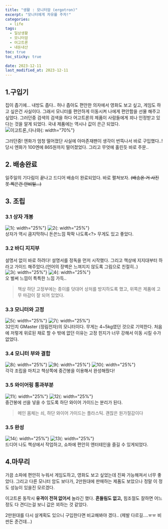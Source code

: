 ```yaml
---
title: "생활 : 모니터암 (ergotron)"
excerpt: "모니터에게 자유를 주자!"
categories:
  - life
tags:
  - 일상생활
  - 모니터암
  - 어고트론
  - 내돈내산
toc: true
toc_sticky: true

date: 2023-12-11
last_modified_at: 2023-12-11
---
```


## 1.구입기
집이 좁기에... 내방도 좁다.. 허나 좁아도 편안한 의자에서 영화도 보고 싶고, 게임도 하고 싶은건 사실이다.
그래서 모니터를 편안하게 이동시켜 나에게 편안함을 선물 해주고 싶었다.
그러던중 검색의 검색을 하다 어고트론의 제품이 사람들에게 꾀나 인정받고 있다는 것을 알게 되었다.
국내 제품에는 역시나 값이 은근 되었다. <BR>
![이고트론_다나와](https://github.com/kyler1301/kyleholic.io/assets/28719460/171752de-c1d2-43c3-9747-7300b11278ed){: width="70%"}

그러던중! 엔화가 엄청 떨어졌단 사실에 아마존재팬이 생각이 번뜩나서 바로 구입했다..!
당시 엔화가 100엔에 865원까지 떨어졌었다. 그리고 무엇에 홀린듯 바로 주문..

## 2. 배송완료
일주일의 기다림이 끝나고 드디어 배송이 완료되었다.
바로 펼쳐보자. ~~(배송온 거 사진 못 찍은건 안비밀...)~~

## 3. 조립
### 3.1 상자 개봉
![1](https://github.com/kyler1301/kyleholic.io/assets/28719460/2e6adfd7-0f43-403c-9b3b-5ed3ce0795e1){: width="25%"} ![2](https://github.com/kyler1301/kyleholic.io/assets/28719460/9b8c18ab-8cf6-49ac-8b0c-4584f1675824){: width="25%"}
<br> 상자가 역시 큼지막하니 돈쓴느낌 팍팍 나도록<?> 무게도 있고 좋았다.

### 3.2 바디 지지부
설명서 없이 바로 하려다! 설명서를 정독을 먼저 시작했다.
그리고 책상에 지지대부터 하라고 가이드 해주었다.(언어의 장벽은 느껴지지 않도록 그림으로 친절히..)<BR>
![3](https://github.com/kyler1301/kyleholic.io/assets/28719460/77c6d2c5-88a5-4b2a-a537-66f0f39b35be){: width="25%"} ![4](https://github.com/kyler1301/kyleholic.io/assets/28719460/e1e8c4a1-d830-41e9-bcc4-321a965a5b2a){: width="25%"}
<BR>오 벌써 느낌이 특특한 느낌 가득..
> 책상 하단 고정부에는 종이를 덧대어 상처를 방지하도록 했고, 위쪽은 제품에 고무 마감이 잘 되어 있었다.

### 3.3 모니터와 고정
![5](https://github.com/kyler1301/kyleholic.io/assets/28719460/251903f7-5c59-4a7e-a038-1fe4d9f79d25){: width="25%"} ![7](https://github.com/kyler1301/kyleholic.io/assets/28719460/fc2bc554-3beb-4641-b16b-ac27945186cc){: width="25%"}
<BR>32인치 GMaster (정림전자)의 모니터이다. 무게는 4~5kg였던 것으로 기억한다.
처음에 저렇게 위로된 채로 할 수 밖에 없던 이유는 고정 힌지가 너무 강해서 이동 시킬 수가 없었다.

### 3.4 모니터 부와 결합
![8](https://github.com/kyler1301/kyleholic.io/assets/28719460/bb4f46fa-ea9b-48a1-ad05-921403283517){: width="25%"} ![9](https://github.com/kyler1301/kyleholic.io/assets/28719460/1847bc64-f559-4802-aa76-8103a51adeb7){: width="25%"} ![10](https://github.com/kyler1301/kyleholic.io/assets/28719460/1bae0aa8-2932-439f-8daf-660c68ae252a){: width="25%"}
<BR>각각 조립을 마치고 책상쪽에 중간봉을 이용해서 완성해줬다!

### 3.5 와이어링 통과부분
![11](https://github.com/kyler1301/kyleholic.io/assets/28719460/966a65c8-7159-43c4-be01-f5a2dab78c48){: width="25%"} ![12](https://github.com/kyler1301/kyleholic.io/assets/28719460/63f55234-753e-4525-9735-0c9ddca7ed76){: width="25%"}
<BR>중간봉에 선을 넣을 수 있도록 하단 와이어 가이드는 분리가 된다.
> 메인 몸체는 쇠, 하단 와이어 가이드는 플라스틱. 괜찮은 원가절감이다

### 3.5 완성
![14](https://github.com/kyler1301/kyleholic.io/assets/28719460/f95f74f8-900e-4199-a626-824a8666f28d){: width="25%"} ![13](https://github.com/kyler1301/kyleholic.io/assets/28719460/97895c37-34d0-4b49-a67d-c5c3690e0a2f){: width="25%"}
<BR>드디어 나도 책상에서 작업하고, 쇼파에 편안히 엔터테인을 즐길 수 있게되었다.


## 4.마무리
가끔 소파에 편안히 누워서 게임도하고, 영화도 보고 싶었는데 진짜 가능해져서 너무 좋았다.
그리고 다른 모니터 암도 보다가, 2만원대에 판매하는 제품도 보았으나 정말 이 정도 성능이 있을진 모르겠다.

이고트론 동작시 __유격이 전혀 없어서__ 놀라긴 했다. __흔들림도 없고,__ 힘조절도 잘하면 어느정도 다 견디는걸 보니 값은 꾀하는 것 같았다.

2만원대를 다시 살계획도 있으니 구입한다면 비교해봐야 겠다.. (제발 다르길....ㅠㅠ 비싼돈 준건데...)